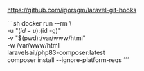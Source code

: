 https://github.com/igorsgm/laravel-git-hooks

´´´sh
docker run --rm \  
 -u "$(id -u):$(id -g)" \
 -v "$(pwd):/var/www/html" \
 -w /var/www/html \
 laravelsail/php83-composer:latest \
 composer install --ignore-platform-reqs
´´´
